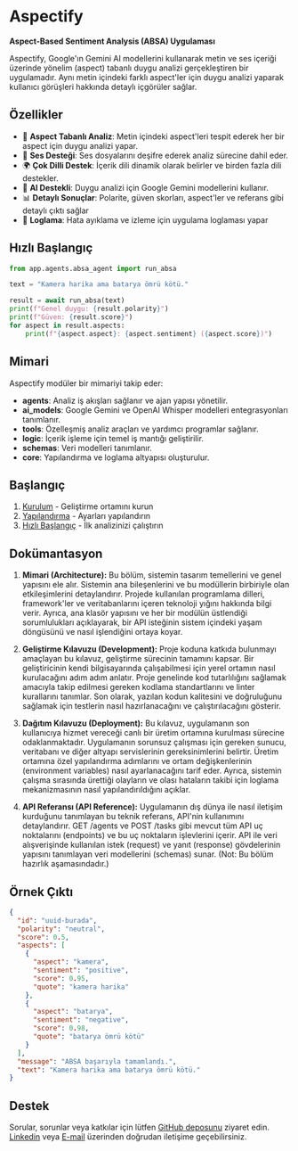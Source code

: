 # Aspectify

**Aspect-Based Sentiment Analysis (ABSA) Uygulaması**

Aspectify, Google'ın Gemini AI modellerini kullanarak metin ve ses içeriği üzerinde yönelim (aspect) tabanlı duygu analizi gerçekleştiren bir uygulamadır. Aynı metin içindeki farklı aspect'ler için duygu analizi yaparak kullanıcı görüşleri hakkında detaylı içgörüler sağlar.

## Özellikler

- 🎯 **Aspect Tabanlı Analiz**: Metin içindeki aspect'leri tespit ederek her bir aspect için duygu analizi yapar.
- 🎤 **Ses Desteği**: Ses dosyalarını deşifre ederek analiz sürecine dahil eder.
- 🌍 **Çok Dilli Destek**: İçerik dili dinamik olarak belirler ve birden fazla dili destekler.
- 🤖 **AI Destekli**: Duygu analizi için Google Gemini modellerini kullanır.
- 📊 **Detaylı Sonuçlar**: Polarite, güven skorları, aspect'ler ve referans gibi detaylı çıktı sağlar
- 📝 **Loglama**: Hata ayıklama ve izleme için uygulama loglaması yapar

## Hızlı Başlangıç

```python
from app.agents.absa_agent import run_absa

text = "Kamera harika ama batarya ömrü kötü."

result = await run_absa(text)
print(f"Genel duygu: {result.polarity}")
print(f"Güven: {result.score}")
for aspect in result.aspects:
    print(f"{aspect.aspect}: {aspect.sentiment} ({aspect.score})")
```

## Mimari

Aspectify modüler bir mimariyi takip eder:
- **agents**: Analiz iş akışları sağlanır ve ajan yapısı yönetilir.
- **ai_models**: Google Gemini ve OpenAI Whisper modelleri entegrasyonları tanımlanır.
- **tools**: Özelleşmiş analiz araçları ve yardımcı programlar sağlanır.
- **logic**: İçerik işleme için temel iş mantığı geliştirilir.
- **schemas**: Veri modelleri tanımlanır.
- **core**: Yapılandırma ve loglama altyapısı oluşturulur.

## Başlangıç

1. [Kurulum](getting-started/installation.md) - Geliştirme ortamını kurun
2. [Yapılandırma](getting-started/configuration.md) - Ayarları yapılandırın
3. [Hızlı Başlangıç](getting-started/quick-start.md) - İlk analizinizi çalıştırın

## Dokümantasyon

1. **Mimari (Architecture):** Bu bölüm, sistemin tasarım temellerini ve genel yapısını ele alır. Sistemin ana bileşenlerini ve bu modüllerin birbiriyle olan etkileşimlerini detaylandırır. Projede kullanılan programlama dilleri, framework'ler ve veritabanlarını içeren teknoloji yığını hakkında bilgi verir. Ayrıca, ana klasör yapısını ve her bir modülün üstlendiği sorumlulukları açıklayarak, bir API isteğinin sistem içindeki yaşam döngüsünü ve nasıl işlendiğini ortaya koyar.

2. **Geliştirme Kılavuzu (Development):** Proje koduna katkıda bulunmayı amaçlayan bu kılavuz, geliştirme sürecinin tamamını kapsar. Bir geliştiricinin kendi bilgisayarında çalışabilmesi için yerel ortamın nasıl kurulacağını adım adım anlatır. Proje genelinde kod tutarlılığını sağlamak amacıyla takip edilmesi gereken kodlama standartlarını ve linter kurallarını tanımlar. Son olarak, yazılan kodun kalitesini ve doğruluğunu sağlamak için testlerin nasıl hazırlanacağını ve çalıştırılacağını gösterir.

3. **Dağıtım Kılavuzu (Deployment):** Bu kılavuz, uygulamanın son kullanıcıya hizmet vereceği canlı bir üretim ortamına kurulması sürecine odaklanmaktadır. Uygulamanın sorunsuz çalışması için gereken sunucu, veritabanı ve diğer altyapı servislerinin gereksinimlerini belirtir. Üretim ortamına özel yapılandırma adımlarını ve ortam değişkenlerinin (environment variables) nasıl ayarlanacağını tarif eder. Ayrıca, sistemin çalışma sırasında ürettiği olayların ve olası hataların takibi için loglama mekanizmasının nasıl yapılandırıldığını açıklar.

4. **API Referansı (API Reference):** Uygulamanın dış dünya ile nasıl iletişim kurduğunu tanımlayan bu teknik referans, API'nin kullanımını detaylandırır. GET /agents ve POST /tasks gibi mevcut tüm API uç noktalarını (endpoints) ve bu uç noktaların işlevlerini içerir. API ile veri alışverişinde kullanılan istek (request) ve yanıt (response) gövdelerinin yapısını tanımlayan veri modellerini (schemas) sunar. (Not: Bu bölüm hazırlık aşamasındadır.)

## Örnek Çıktı

```json
{
  "id": "uuid-burada",
  "polarity": "neutral",
  "score": 0.5,
  "aspects": [
    {
      "aspect": "kamera",
      "sentiment": "positive",
      "score": 0.95,
      "quote": "kamera harika"
    },
    {
      "aspect": "batarya",
      "sentiment": "negative", 
      "score": 0.98,
      "quote": "batarya ömrü kötü"
    }
  ],
  "message": "ABSA başarıyla tamamlandı.",
  "text": "Kamera harika ama batarya ömrü kötü."
}
```

## Destek

Sorular, sorunlar veya katkılar için lütfen [GitHub deposunu](https://github.com/hanifekaptan/Aspectify) ziyaret edin. [Linkedin](https://medium.com/@hanifekaptan) veya [E-mail](hanifekaptan.dev@gmail.com) üzerinden doğrudan iletişime geçebilirsiniz.
